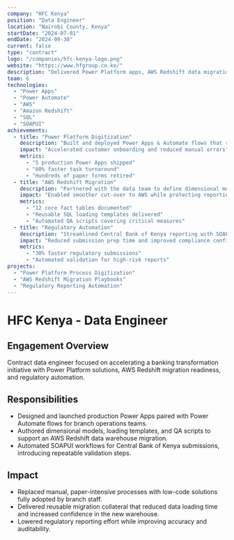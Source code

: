 ```yaml
---
company: "HFC Kenya"
position: "Data Engineer"
location: "Nairobi County, Kenya"
startDate: "2024-07-01"
endDate: "2024-09-30"
current: false
type: "contract"
logo: "/companies/hfc-kenya-logo.png"
website: "https://www.hfgroup.co.ke/"
description: "Delivered Power Platform apps, AWS Redshift data migration assets, and regulatory reporting automation during a core banking transformation program."
team: 6
technologies:
  - "Power Apps"
  - "Power Automate"
  - "AWS"
  - "Amazon Redshift"
  - "SQL"
  - "SOAPUI"
achievements:
  - title: "Power Platform Digitization"
    description: "Built and deployed Power Apps & Automate flows that replaced paper-based processes across retail teams"
    impact: "Accelerated customer onboarding and reduced manual errors"
    metrics:
      - "5 production Power Apps shipped"
      - "60% faster task turnaround"
      - "Hundreds of paper forms retired"
  - title: "AWS Redshift Migration"
    description: "Partnered with the data team to define dimensional models, loading patterns, and QA scripts for a new warehouse"
    impact: "Enabled smoother cut-over to AWS while protecting reporting SLAs"
    metrics:
      - "12 core fact tables documented"
      - "Reusable SQL loading templates delivered"
      - "Automated QA scripts covering critical measures"
  - title: "Regulatory Automation"
    description: "Streamlined Central Bank of Kenya reporting with SOAPUI automation and validation guardrails"
    impact: "Reduced submission prep time and improved compliance confidence"
    metrics:
      - "30% faster regulatory submissions"
      - "Automated validation for high-risk reports"
projects:
  - "Power Platform Process Digitization"
  - "AWS Redshift Migration Playbooks"
  - "Regulatory Reporting Automation"
---
```


# HFC Kenya - Data Engineer

## Engagement Overview

Contract data engineer focused on accelerating a banking transformation initiative with Power Platform solutions, AWS Redshift migration readiness, and regulatory automation.

## Responsibilities

- Designed and launched production Power Apps paired with Power Automate flows for branch operations teams.
- Authored dimensional models, loading templates, and QA scripts to support an AWS Redshift data warehouse migration.
- Automated SOAPUI workflows for Central Bank of Kenya submissions, introducing repeatable validation steps.

## Impact

- Replaced manual, paper-intensive processes with low-code solutions fully adopted by branch staff.
- Delivered reusable migration collateral that reduced data loading time and increased confidence in the new warehouse.
- Lowered regulatory reporting effort while improving accuracy and auditability.
